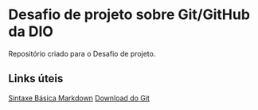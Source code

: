 # Desafio de projeto sobre Git/GitHub da DIO
Repositório criado para o Desafio de projeto.


## Links úteis
[Sintaxe Básica Markdown](https://www.markdownguide.org/basic-syntax/)
[Download do Git](https://git-scm.com/downloads)
